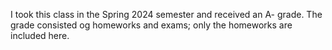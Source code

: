 I took this class in the Spring 2024 semester and received an A- grade. The grade consisted og homeworks and exams; only the homeworks are included here.
